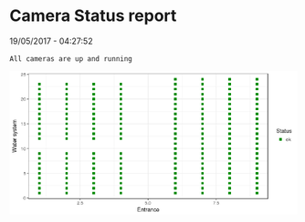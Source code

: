 Camera Status report
================
19/05/2017 - 04:27:52

    All cameras are up and running

![](camreport_files/figure-markdown_github/unnamed-chunk-2-1.png)
